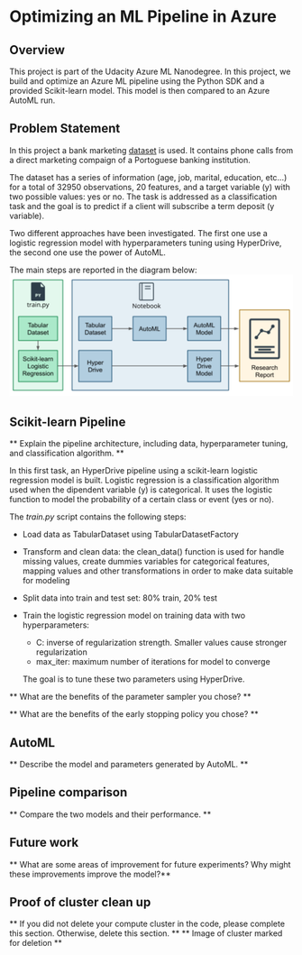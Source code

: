 # Optimizing an ML Pipeline in Azure

## Overview
This project is part of the Udacity Azure ML Nanodegree.
In this project, we build and optimize an Azure ML pipeline using the Python SDK and a provided Scikit-learn model.
This model is then compared to an Azure AutoML run.

## Problem Statement
In this project a bank marketing [dataset](<https://automlsamplenotebookdata.blob.core.windows.net/automl-sample-notebook-data/bankmarketing_train.csv>) is used.
It contains phone calls from a direct marketing compaign of a Portoguese banking institution.

The dataset has a series of information (age, job, marital, education, etc...) for a total of 32950 observations, 20 features, and a target variable (y)
with two possible values: yes or no.
The task is addressed as a classification task and the goal is to predict if a client will subscribe a term deposit (y variable).

Two different approaches have been investigated. The first one use a logistic regression model with hyperparameters tuning using HyperDrive,
the second one use the power of AutoML.

The main steps are reported in the diagram below:
![Steps](https://github.com/peppegili/1_Optimizing_an_ML_Pipeline_in_Azure/blob/master/img/problem_statement_steps.png)

## Scikit-learn Pipeline
** Explain the pipeline architecture, including data, hyperparameter tuning, and classification algorithm. **

In this first task, an HyperDrive pipeline using a scikit-learn logistic regression model is built.
Logistic regression is a classification algorithm used when the dipendent variable (y) is categorical. It uses the logistic function to model the probability of a certain class or event (yes or no).

The *train.py* script contains the following steps:

  - Load data as TabularDataset using TabularDatasetFactory
  - Transform and clean data: the clean_data() function is used for handle missing values, create dummies variables for categorical features, mapping values and other transformations in order to make data suitable for modeling
  - Split data into train and test set: 80% train, 20% test
  - Train the logistic regression model on training data with two hyperparameters:
  
    - C: inverse of regularization strength. Smaller values cause stronger regularization
    - max_iter: maximum number of iterations for model to converge
    
    The goal is to tune these two parameters using HyperDrive.




** What are the benefits of the parameter sampler you chose? **

** What are the benefits of the early stopping policy you chose? **

## AutoML
** Describe the model and parameters generated by AutoML. **

## Pipeline comparison
** Compare the two models and their performance. **

## Future work
** What are some areas of improvement for future experiments? Why might these improvements improve the model?**

## Proof of cluster clean up
** If you did not delete your compute cluster in the code, please complete this section. Otherwise, delete this section. **
** Image of cluster marked for deletion **
